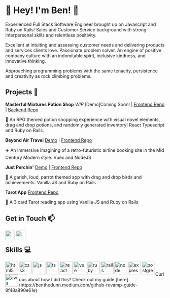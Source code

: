 # :bow:  Hey! I'm Ben! :bow: 

Experienced Full Stack Software Engineer brought up on Javascript and Ruby on Rails! Sales and Customer Service background with strong interpersonal skills and relentless positivity.

Excellent at intuiting and assessing customer needs and delivering products and services clients love. Passionate problem solver. An engine of positive company culture with an indomitable spirit, inclusive kindness, and innovative thinking.

Approaching programming problems with the same tenacity, persistence and creativity as rock climbing problems.
 
  
## Projects :art:

**Masterful Mixtures Potion Shop** *WIP* [Demo]Coming Soon! | [Frontend Repo](https://github.com/btdunn/potion-shop) | [Backend Repo](https://github.com/btdunn/potion-shop-back)

:tea: An RPG themed potion shopping experience with visual novel elements, drag and drop potions, and randomly generated inventory! React Typescript and Ruby on Rails.

**Beyond Air Travel** [Demo](https://youtu.be/eSepP49B0Eg) | [Frontend Repo](https://github.com/btdunn/beyond-front)

:airplane: An immersive imagining of a retro-futuristic airline booking site in the Mid Century Modern style. Vuex and NodeJS

**Just Perchin'** [Demo](https://youtu.be/k4Wv7xSpzBE) | [Frontend Repo](https://github.com/btdunn/perchinFront)

:hatched_chick: A garish, loud, parrot themed app with drag and drop birds and achievements. Vanilla JS and Ruby on Rails

**Tarot App** [Frontend Repo](https://github.com/btdunn/tarot_Front)

:crystal_ball: A 3 card Tarot reading app using Vanilla JS and Ruby on Rails
  
## Get in Touch :mailbox:

<p>
  <a href="https://www.linkedin.com/in/ben-dunn-15977b15b/" target="blank"><img align="left" src="https://cdn.jsdelivr.net/npm/simple-icons@3.0.1/icons/linkedin.svg" height="30" width="30" /></a>
  <a href="https://benthedunn.medium.com/" target="blank"><img align="left" src="https://cdn.jsdelivr.net/npm/simple-icons@3.0.1/icons/medium.svg"  height="30" width="30" /></a>
 </p>
 
 <br />
 
 
## Skills :computer:

<p align="left">
  <img src="https://icongr.am/devicon/html5-plain.svg?size=128&color=currentColor" alt="html5" align="left" width="40" height="40"/>
  <img src="https://icongr.am/devicon/css3-plain.svg?size=128&color=currentColor" alt="css3" align="left" width="40" height="40"/>
  <img src="https://icongr.am/devicon/javascript-plain.svg?size=128&color=currentColor" alt="js" align="left" width="40" height="40"/>
  <img src="https://i.imgur.com/H8DuLja.png" alt="ts" align="left" width="40" height="40"/>
  <img src="https://i.imgur.com/rTNkWSQ.png" alt="react" align="left" width="40" height="40"/>
  <img src="https://icongr.am/devicon/vuejs-plain.svg?size=128&color=currentColor" alt="vue" align="left" width="40" height="40"/>
  <img src="https://icongr.am/devicon/ruby-plain.svg?size=128&color=currentColor" alt="ruby" align="left" width="40" height="40"/>
  <img src="https://icongr.am/devicon/rails-plain-wordmark.svg?size=128&color=currentColor" alt="rails" align="left" width="40" height="40"/>
  <img src="https://icongr.am/devicon/nodejs-plain-wordmark.svg?size=128&color=currentColor" alt="node" align="left" width="40" height="40"/>
  <img src="https://icongr.am/devicon/express-original.svg?size=128&color=currentColor" alt="express" align="left" width="40" height="40"/>
  <img src="https://icongr.am/devicon/postgresql-plain.svg?size=128&color=currentColor" alt="postgres" align="left" width="40" height="40"/>
  <img src="https://icongr.am/devicon/amazonwebservices-plain-wordmark.svg?size=128&color=currentColor" alt="aws" align="left" width="40" height="40"/>
</p>

<br />

<p>Curious about how I did this? Check out my guide [here](https://benthedunn.medium.com/github-revamp-guide-8f48a890e61e)</p>
